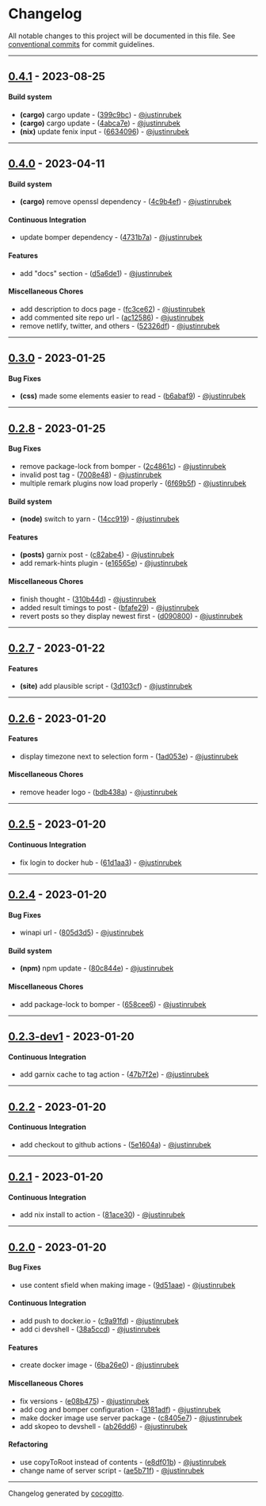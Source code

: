 # Changelog
All notable changes to this project will be documented in this file. See [conventional commits](https://www.conventionalcommits.org/) for commit guidelines.

- - -
## [0.4.1](https://github.com/justinrubek/rubek.dev/compare/0.4.0..0.4.1) - 2023-08-25
#### Build system
- **(cargo)** cargo update - ([399c9bc](https://github.com/justinrubek/rubek.dev/commit/399c9bc7b5262911431d87e0f796883018c654fd)) - [@justinrubek](https://github.com/justinrubek)
- **(cargo)** cargo update - ([4abca7e](https://github.com/justinrubek/rubek.dev/commit/4abca7e74efdf7fe88998535dccaa21229c4d1b7)) - [@justinrubek](https://github.com/justinrubek)
- **(nix)** update fenix input - ([6634096](https://github.com/justinrubek/rubek.dev/commit/663409668864e876ec771c8d8d1c8fd019832e3f)) - [@justinrubek](https://github.com/justinrubek)

- - -

## [0.4.0](https://github.com/justinrubek/rubek.dev/compare/0.3.0..0.4.0) - 2023-04-11
#### Build system
- **(cargo)** remove openssl dependency - ([4c9b4ef](https://github.com/justinrubek/rubek.dev/commit/4c9b4efffd4593d07ceede5dbbfe7d1f519fa8c3)) - [@justinrubek](https://github.com/justinrubek)
#### Continuous Integration
- update bomper dependency - ([4731b7a](https://github.com/justinrubek/rubek.dev/commit/4731b7a7c50ed6550f3d74732109ff306d69b83f)) - [@justinrubek](https://github.com/justinrubek)
#### Features
- add "docs" section - ([d5a6de1](https://github.com/justinrubek/rubek.dev/commit/d5a6de164a62708093eba6c2655659ffc40c8222)) - [@justinrubek](https://github.com/justinrubek)
#### Miscellaneous Chores
- add description to docs page - ([fc3ce62](https://github.com/justinrubek/rubek.dev/commit/fc3ce62b2b289ff9a5f84a028e8122a9eb7331cf)) - [@justinrubek](https://github.com/justinrubek)
- add commented site repo url - ([ac12586](https://github.com/justinrubek/rubek.dev/commit/ac1258673a0da20c377ebf89904bd5176ed18e19)) - [@justinrubek](https://github.com/justinrubek)
- remove netlify, twitter, and others - ([52326df](https://github.com/justinrubek/rubek.dev/commit/52326df6e85c8e42c6a658b460e878b5954196f4)) - [@justinrubek](https://github.com/justinrubek)

- - -

## [0.3.0](https://github.com/justinrubek/rubek.dev/compare/0.2.8..0.3.0) - 2023-01-25
#### Bug Fixes
- **(css)** made some elements easier to read - ([b6abaf9](https://github.com/justinrubek/rubek.dev/commit/b6abaf9166cd29c54004bb85a6280f365baf02b4)) - [@justinrubek](https://github.com/justinrubek)

- - -

## [0.2.8](https://github.com/justinrubek/rubek.dev/compare/0.2.7..0.2.8) - 2023-01-25
#### Bug Fixes
- remove package-lock from bomper - ([2c4861c](https://github.com/justinrubek/rubek.dev/commit/2c4861c5d408307223894bdcdea6444a7533098e)) - [@justinrubek](https://github.com/justinrubek)
- invalid post tag - ([7008e48](https://github.com/justinrubek/rubek.dev/commit/7008e48d52331e0cd4e5e9b965101563dfe772ee)) - [@justinrubek](https://github.com/justinrubek)
- multiple remark plugins now load properly - ([6f69b5f](https://github.com/justinrubek/rubek.dev/commit/6f69b5f15e74d1cd35963fd224c116d4fcda1b01)) - [@justinrubek](https://github.com/justinrubek)
#### Build system
- **(node)** switch to yarn - ([14cc919](https://github.com/justinrubek/rubek.dev/commit/14cc919d0694ece50311bc56197bb61fe7dc0d0b)) - [@justinrubek](https://github.com/justinrubek)
#### Features
- **(posts)** garnix post - ([c82abe4](https://github.com/justinrubek/rubek.dev/commit/c82abe47f74d037d20bbd7cee015e48b72a88200)) - [@justinrubek](https://github.com/justinrubek)
- add remark-hints plugin - ([e16565e](https://github.com/justinrubek/rubek.dev/commit/e16565e0dccf0017e90546313fd9cccd6037899d)) - [@justinrubek](https://github.com/justinrubek)
#### Miscellaneous Chores
- finish thought - ([310b44d](https://github.com/justinrubek/rubek.dev/commit/310b44d1a0350a6f30f586c66501d67f86a90175)) - [@justinrubek](https://github.com/justinrubek)
- added result timings to post - ([bfafe29](https://github.com/justinrubek/rubek.dev/commit/bfafe29e90b6dabf66340d307a018616a04518ca)) - [@justinrubek](https://github.com/justinrubek)
- revert posts so they display newest first - ([d090800](https://github.com/justinrubek/rubek.dev/commit/d090800e5170048c040240d12e5ac363598c52f9)) - [@justinrubek](https://github.com/justinrubek)

- - -

## [0.2.7](https://github.com/justinrubek/rubek.dev/compare/0.2.6..0.2.7) - 2023-01-22
#### Features
- **(site)** add plausible script - ([3d103cf](https://github.com/justinrubek/rubek.dev/commit/3d103cfb05ed439fed5dad1388ea7f3b7baab0aa)) - [@justinrubek](https://github.com/justinrubek)

- - -

## [0.2.6](https://github.com/justinrubek/rubek.dev/compare/0.2.5..0.2.6) - 2023-01-20
#### Features
- display timezone next to selection form - ([1ad053e](https://github.com/justinrubek/rubek.dev/commit/1ad053e92d586d5fae11cd39f380fa1efb933e08)) - [@justinrubek](https://github.com/justinrubek)
#### Miscellaneous Chores
- remove header logo - ([bdb438a](https://github.com/justinrubek/rubek.dev/commit/bdb438abd805a119a33ae88593f8b2474db96c10)) - [@justinrubek](https://github.com/justinrubek)

- - -

## [0.2.5](https://github.com/justinrubek/rubek.dev/compare/0.2.4..0.2.5) - 2023-01-20
#### Continuous Integration
- fix login to docker hub - ([61d1aa3](https://github.com/justinrubek/rubek.dev/commit/61d1aa37184d8c6be5fa48ea0adbc5982434ab96)) - [@justinrubek](https://github.com/justinrubek)

- - -

## [0.2.4](https://github.com/justinrubek/rubek.dev/compare/0.2.3-dev1..0.2.4) - 2023-01-20
#### Bug Fixes
- winapi url - ([805d3d5](https://github.com/justinrubek/rubek.dev/commit/805d3d55784c1268b1c78b07dbce55e395e4ede8)) - [@justinrubek](https://github.com/justinrubek)
#### Build system
- **(npm)** npm update - ([80c844e](https://github.com/justinrubek/rubek.dev/commit/80c844e482541940ab9d9b5d2ed302c9c08787de)) - [@justinrubek](https://github.com/justinrubek)
#### Miscellaneous Chores
- add package-lock to bomper - ([658cee6](https://github.com/justinrubek/rubek.dev/commit/658cee6f586236f50d27d93864c0129427d032a2)) - [@justinrubek](https://github.com/justinrubek)

- - -

## [0.2.3-dev1](https://github.com/justinrubek/rubek.dev/compare/0.2.2..0.2.3-dev1) - 2023-01-20
#### Continuous Integration
- add garnix cache to tag action - ([47b7f2e](https://github.com/justinrubek/rubek.dev/commit/47b7f2e98350cc56528dc57728d6584bbc85dfaa)) - [@justinrubek](https://github.com/justinrubek)

- - -

## [0.2.2](https://github.com/justinrubek/rubek.dev/compare/0.2.1..0.2.2) - 2023-01-20
#### Continuous Integration
- add checkout to github actions - ([5e1604a](https://github.com/justinrubek/rubek.dev/commit/5e1604a1461f6ef2f8b8610d6028b108fd685284)) - [@justinrubek](https://github.com/justinrubek)

- - -

## [0.2.1](https://github.com/justinrubek/rubek.dev/compare/0.2.0..0.2.1) - 2023-01-20
#### Continuous Integration
- add nix install to action - ([81ace30](https://github.com/justinrubek/rubek.dev/commit/81ace304da65b5cafa57cef82efd1eb17e458691)) - [@justinrubek](https://github.com/justinrubek)

- - -

## [0.2.0](https://github.com/justinrubek/rubek.dev/compare/0.1.5..0.2.0) - 2023-01-20
#### Bug Fixes
- use content sfield when making image - ([9d51aae](https://github.com/justinrubek/rubek.dev/commit/9d51aae864098fcbd4278605f614c69921bf3135)) - [@justinrubek](https://github.com/justinrubek)
#### Continuous Integration
- add push to docker.io - ([c9a91fd](https://github.com/justinrubek/rubek.dev/commit/c9a91fde9e74f1a9b670e589c0938a02144487fe)) - [@justinrubek](https://github.com/justinrubek)
- add ci devshell - ([38a5ccd](https://github.com/justinrubek/rubek.dev/commit/38a5ccd6e588e603ad343d241c3fafdc0045bc64)) - [@justinrubek](https://github.com/justinrubek)
#### Features
- create docker image - ([6ba26e0](https://github.com/justinrubek/rubek.dev/commit/6ba26e03f022c8195ec534c27828809070c2f0d7)) - [@justinrubek](https://github.com/justinrubek)
#### Miscellaneous Chores
- fix versions - ([e08b475](https://github.com/justinrubek/rubek.dev/commit/e08b475f7f7963e00c2e60a80741af8fff5fcd33)) - [@justinrubek](https://github.com/justinrubek)
- add cog and bomper configuration - ([3181adf](https://github.com/justinrubek/rubek.dev/commit/3181adf35fe747fc6fa86863c1fd3993b2528da7)) - [@justinrubek](https://github.com/justinrubek)
- make docker image use server package - ([c8405e7](https://github.com/justinrubek/rubek.dev/commit/c8405e7ddd33a50c07a94521fecd17f36a8c6ba0)) - [@justinrubek](https://github.com/justinrubek)
- add skopeo to devshell - ([ab26dd6](https://github.com/justinrubek/rubek.dev/commit/ab26dd67def7bde90baaab207f8c7ddd065b6bf7)) - [@justinrubek](https://github.com/justinrubek)
#### Refactoring
- use copyToRoot instead of contents - ([e8df01b](https://github.com/justinrubek/rubek.dev/commit/e8df01b5c2729d5aa48ab587f02c24b33e7580a4)) - [@justinrubek](https://github.com/justinrubek)
- change name of server script - ([ae5b71f](https://github.com/justinrubek/rubek.dev/commit/ae5b71fa8ed84d4c313badcfeca79f1c03d836dd)) - [@justinrubek](https://github.com/justinrubek)

- - -

Changelog generated by [cocogitto](https://github.com/cocogitto/cocogitto).